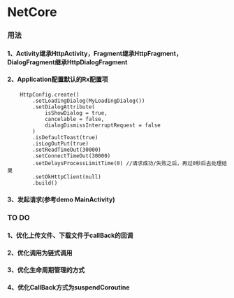 # NetCore

### 用法

#### 1、Activity继承HttpActivity，Fragment继承HttpFragment，DialogFragment继承HttpDialogFragment

#### 2、Application配置默认的Rx配置项
        HttpConfig.create()
            .setLoadingDialog(MyLoadingDialog())
            .setDialogAttribute(
                isShowDialog = true,
                cancelable = false,
                dialogDismissInterruptRequest = false
            )
            .isDefaultToast(true)
            .isLogOutPut(true)
            .setReadTimeOut(30000)
            .setConnectTimeOut(30000)
            .setDelaysProcessLimitTime(0) //请求成功/失败之后，再过0秒后去处理结果
            .setOkHttpClient(null)
            .build()
#### 3、发起请求(参考demo MainActivity)

### TO DO

#### 1、优化上传文件、下载文件于callBack的回调
#### 2、优化调用为链式调用
#### 3、优化生命周期管理的方式
#### 4、优化CallBack方式为suspendCoroutine